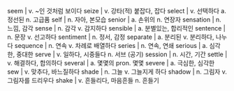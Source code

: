 seem	| v. ~인 것처럼 보이다
seize	| v. 강타(적) 붙잡다, 잡다
select	| v. 선택하다 a. 정선된 n. 고급품
self	| n. 자아, 본모습
senior	| a. 손위의 n. 연장자
sensation	| n. 느낌, 감각
sense	| n. 감각 v. 감지하다
sensible	| a. 분별있는, 합리적인
sentence	| n. 문장 v. 선고하다
sentiment	| n. 정서, 감정
separate	| a. 분리된 v. 분리하다, 나누다
sequence	| n. 연속 v. 차례로 배열하다
series	| n. 연속, 연쇄
serious	| a. 심각한, 중대한
serve	| v. 일하다, 시중들다 n. 서브 (공기)
session	| n. 시간, 기간
settle	| v. 해결하다, 합의하다
several	| a. 몇몇의 pron. 몇몇
severe	| a. 극심한, 심각한
sew	| v. 맞추다, 바느질하다
shade	| n. 그늘 v. 그늘지게 하다
shadow	| n. 그림자 v. 그림자를 드리우다
shake	| v. 흔들리다, 마음흔들 n. 흔들기
